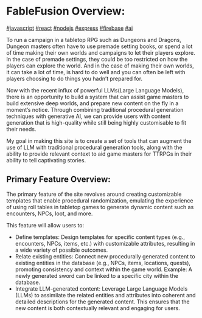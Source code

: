 # FableFusion Overview:

[#javascript](#) [#react](#) [#nodejs](#) [#express](#) [#firebase](#) [#ai](#)

To run a campaign in a tabletop RPG such as Dungeons and Dragons, Dungeon masters often have to use premade setting books, or spend a lot of time making their own worlds and campaigns to let their players explore. In the case of premade settings, they could be too restricted on how the players can explore the world. And in the case of making their own worlds, it can take a lot of time, is hard to do well and you can often be left with players choosing to do things you hadn’t prepared for.

Now with the recent influx of powerful LLMs(Large Language Models), there is an opportunity to build a system that can assist game masters to build extensive deep worlds, and prepare new content on the fly in a moment’s notice. Through combining traditional procedural generation techniques with generative AI, we can provide users with content generation that is high-quality while still being highly customisable to fit their needs.

My goal in making this site is to create a set of tools that can augment the use of LLM with traditional procedural generation tools, along with the ability to provide relevant context to aid game masters for TTRPGs in their ability to tell captivating stories.

## Primary Feature Overview:

The primary feature of the site revolves around creating customizable templates that enable procedural randomization, emulating the experience of using roll tables in tabletop games to generate dynamic content such as encounters, NPCs, loot, and more.

This feature will allow users to:

-   Define templates: Design templates for specific content types (e.g., encounters, NPCs, items, etc.) with customizable attributes, resulting in a wide variety of possible outcomes.
-   Relate existing entities: Connect new procedurally generated content to existing entities in the database (e.g., NPCs, items, locations, quests), promoting consistency and context within the game world. Example: A newly generated sword can be linked to a specific city within the database.
-   Integrate LLM-generated content: Leverage Large Language Models (LLMs) to assimilate the related entities and attributes into coherent and detailed descriptions for the generated content. This ensures that the new content is both contextually relevant and engaging for users.
